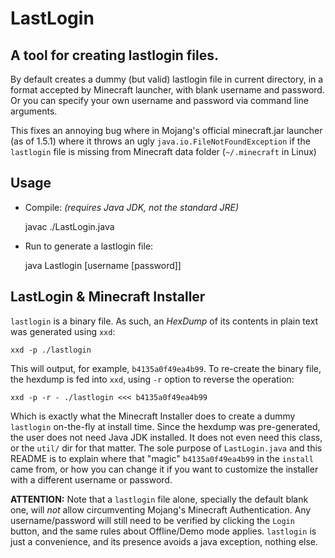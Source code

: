 LastLogin
=========

A tool for creating lastlogin files.
------------------------------------

By default creates a dummy (but valid) lastlogin file in current directory, in a format accepted by Minecraft launcher, with blank username and password. Or you can specify your own username and password via command line arguments.

This fixes an annoying bug where in Mojang's official minecraft.jar launcher (as of 1.5.1) where it throws an ugly `java.io.FileNotFoundException` if the `lastlogin` file is missing from Minecraft data folder (`~/.minecraft` in Linux)


Usage
-----

- Compile: *(requires Java JDK, not the standard JRE)*

	javac ./LastLogin.java

- Run to generate a lastlogin file:

	java Lastlogin [username [password]]


LastLogin & Minecraft Installer
-------------------------------

`lastlogin` is a binary file. As such, an *HexDump* of its contents in plain text was generated using `xxd`:

	xxd -p ./lastlogin

This will output, for example, `b4135a0f49ea4b99`. To re-create the binary file, the hexdump is fed into `xxd`, using `-r` option to reverse the operation:

	xxd -p -r - ./lastlogin <<< b4135a0f49ea4b99

Which is exactly what the Minecraft Installer does to create a dummy `lastlogin` on-the-fly at install time. Since the hexdump was pre-generated, the user does not need Java JDK installed. It does not even need this class, or the `util/` dir for that matter. The sole purpose of `LastLogin.java` and this README is to explain where that "magic" `b4135a0f49ea4b99` in the `install` came from, or how you can change it if you want to customize the installer with a different username or password.

**ATTENTION:** Note that a `lastlogin` file alone, specially the default blank one, will *not* allow circumventing Mojang's Minecraft Authentication. Any username/password will still need to be verified by clicking the `Login` button, and the same rules about Offline/Demo mode applies. `lastlogin` is just a convenience, and its presence avoids a java exception, nothing else.
